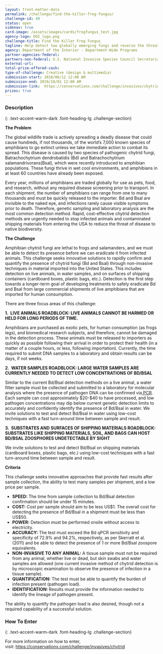 ```yaml
---
layout: front-matter-data
permalink: /challenge/find-the-killer-frog-fungus/
challenge-id: 49
status: open
sidenav: true
card-image: /assets/images/cards/frogfungus_test.jpg
agency-logo: DOI_logo.png
challenge-title: Find the Killer Frog Fungus
tagline: Help detect two globally emerging fungi and reverse the threat of global amphibian declines and extinction
agency: Department of the Interior - Department-Wide Programs
partner-agencies-federal: 
partners-non-federal: U.S. National Invasive Species Council Secretariate, Conservation X Labs
external-url:
total-prize-offered-cash: 
type-of-challenge: Creative (design & multimedia)
submission-start: 2018/06/12 12:00 AM
submission-end: 2019/10/01 12:00 AM
submission-link:  https://conservationx.com/challenge/invasives/chytrid
prizes: true
---
```




<!-- Description start -->
### Description
{: .text-accent-warm-dark .font-heading-lg .challenge-section}
<p><strong>The Problem</strong></p>
<p>The global wildlife trade is actively spreading a deadly disease that could cause hundreds, if not thousands, of the world&rsquo;s 7,000 known species of amphibians to go extinct unless we take immediate action to combat its spread. This disease is caused by two species of pathogenic chytrid fungi, Batrachochytrium dendrobatidis (Bd) and Batrachochytrium salamandrivorans(Bsal), which were recently introduced to amphibian populations. These fungi thrive in wet cool environments, and amphibians in at least 60 countries have already been exposed.</p>
<p>Every year, millions of amphibians are traded globally for use as pets, food, and research, without any required disease screening prior to transport. In each shipment, the number of amphibians can range from one to many thousands and must be quickly released to the importer. Bd and Bsal are invisible to the naked eye, and infections rarely cause visible symptoms prior to death. Therefore, genetic sampling and laboratory analysis are the most common detection method. Rapid, cost-effective chytrid detection methods are urgently needed to stop infected animals and contaminated shipping materials from entering the USA to reduce the threat of disease to native biodiversity.</p>
<p><strong>The Challenge</strong></p>
<p>Amphibian chytrid fungi are lethal to frogs and salamanders, and we must be able to detect its presence before we can eradicate it from infected animals. This challenge seeks innovative solutions to rapidly confirm and quantify the presence of chytrid fungi (Bd and Bsal) through non-invasive techniques in material imported into the United States. This includes detection on live animals, in water samples, and on surfaces of shipping containers (cardboard boxes, plastic bags, etc.). Detection is the first step towards a longer-term goal of developing treatments to safely eradicate Bd and Bsal from large commercial shipments of live amphibians that are imported for human consumption.</p>
<p>There are three focus areas of this challenge:</p>
<p><strong>1.&nbsp; LIVE ANIMALS ROADBLOCK: LIVE ANIMALS CANNOT BE HARMED OR HELD FOR LONG PERIODS OF TIME.</strong></p>
<p>Amphibians are purchased as exotic pets, for human consumption (as frogs legs), and biomedical research subjects, and therefore, cannot be damaged in the detection process. These animals must be released to importers as quickly as possible following their arrival in order to protect their health (in a matter of a couple hours, or less, following importation). Currently, the time required to submit DNA samples to a laboratory and obtain results can be days, if not weeks.</p>
<p><strong>2.&nbsp; WATER SAMPLES ROADBLOCK: LARGE WATER SAMPLES ARE CURRENTLY NEEDED TO DETECT LOW CONCENTRATIONS OF BD/BSAL</strong></p>
<p>Similar to the current Bd/Bsal detection methods on a live animal, a water filter sample must be collected and submitted to a laboratory for molecular analysis where the presence of pathogen DNA can be confirmed via<a href="https://en.wikipedia.org/wiki/Polymerase_chain_reaction">&nbsp;PCR</a>. Each sample can cost approximately $20-$40 to have processed, and low pathogen concentrations may dip below current genetic detection limits to accurately and confidently identify the presence of Bd/Bsal in water. We invite solutions to test and detect Bd/Bsal in water using low-cost techniques with a fast turn-around time between sample and result.</p>
<p><strong>3.&nbsp; SUBSTRATES AND SURFACES OF SHIPPING MATERIALS ROADBLOCK: SUBSTRATES LIKE SHIPPING MATERIALS, SOIL, AND BAGS CAN HOST BD/BSAL ZOOSPHORES UNDETECTABLE BY SIGHT</strong></p>
<p>We invite solutions to test and detect Bd/Bsal on shipping materials (cardboard boxes, plastic bags, etc.) using low-cost techniques with a fast turn-around time between sample and result.</p>
<p><strong>Criteria</strong></p>
<p>This challenge seeks innovative approaches that provide fast results after sample collection, the ability to test many samples per shipment, and a low price per sample.</p>
<ul>
<li><strong>SPEED:</strong>&nbsp;The time from sample collection to Bd/Bsal detection confirmation should be under 15 minutes.</li>
<li><strong>COST:</strong>&nbsp;Cost per sample should aim to be less US$1. The overall cost for detecting the presence of Bd/Bsal in a shipment must be less than US$50.</li>
<li><strong>POWER:</strong>&nbsp;Detection must be performed onsite without access to electricity.</li>
<li><strong>ACCURACY:</strong>&nbsp;The test must exceed the Bd qPCR sensitivity and specificity of 72.9% and 94.2%, respectively, as per Skerratt et al. (2011) and be able to detect the presence of 1 or more Bd/Bsal zoospore equivalents.</li>
<li><strong>NON-INVASIVE TO ANY ANIMAL:</strong>&nbsp;A tissue sample must not be required from any animal, whether live or dead, but skin swabs and water samples are allowed (one current invasive method of chytrid detection is by microscopic examination to observe the presence of infection in a tissue sample).</li>
<li><strong>QUANTIFICATION:</strong>&nbsp;The test must be able to quantify the burden of infection present (pathogen load).</li>
<li><strong>IDENTIFICATION:&nbsp;</strong>Results must provide the information needed to identify the lineage of pathogen present.</li>
</ul>
<p>The ability to quantify the pathogen load is also desired, though not a required capability of a successful solution.</p>


<!--  How To Enter start -->
### How To Enter
{: .text-accent-warm-dark .font-heading-lg .challenge-section}
<p>For more information on how to enter, visit:&nbsp;<a href="https://conservationx.com/challenge/invasives/chytrid" target="_blank" rel="noopener">https://conservationx.com/challenge/invasives/chytrid</a></p>
